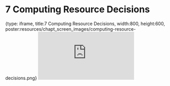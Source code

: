 # 7 Computing Resource Decisions
 
{type: iframe, title:7 Computing Resource Decisions, width:800, height:600, poster:resources/chapt_screen_images/computing-resource-decisions.png}
![](https://jhudatascience.org/Computing_for_Cancer_Informatics/computing-resource-decisions.html)
 

 
